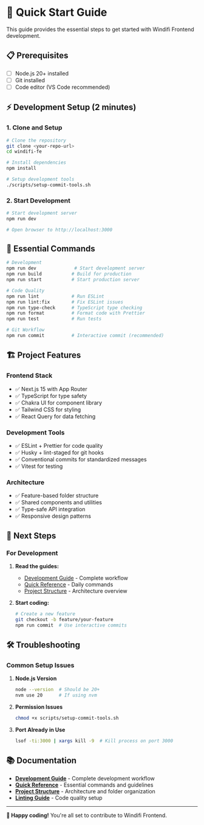 # 🚀 Quick Start Guide

This guide provides the essential steps to get started with Windifi Frontend development.

## 📋 Prerequisites

- [ ] Node.js 20+ installed
- [ ] Git installed
- [ ] Code editor (VS Code recommended)

## ⚡ Development Setup (2 minutes)

### 1. Clone and Setup

```bash
# Clone the repository
git clone <your-repo-url>
cd windifi-fe

# Install dependencies
npm install

# Setup development tools
./scripts/setup-commit-tools.sh
```

### 2. Start Development

```bash
# Start development server
npm run dev

# Open browser to http://localhost:3000
```

## 🔧 Essential Commands

```bash
# Development
npm run dev              # Start development server
npm run build           # Build for production
npm run start           # Start production server

# Code Quality
npm run lint            # Run ESLint
npm run lint:fix        # Fix ESLint issues
npm run type-check      # TypeScript type checking
npm run format          # Format code with Prettier
npm run test            # Run tests

# Git Workflow
npm run commit          # Interactive commit (recommended)
```

## 🏗️ Project Features

### **Frontend Stack**

- ✅ Next.js 15 with App Router
- ✅ TypeScript for type safety
- ✅ Chakra UI for component library
- ✅ Tailwind CSS for styling
- ✅ React Query for data fetching

### **Development Tools**

- ✅ ESLint + Prettier for code quality
- ✅ Husky + lint-staged for git hooks
- ✅ Conventional commits for standardized messages
- ✅ Vitest for testing

### **Architecture**

- ✅ Feature-based folder structure
- ✅ Shared components and utilities
- ✅ Type-safe API integration
- ✅ Responsive design patterns

## 🚀 Next Steps

### For Development

1. **Read the guides:**
   - [Development Guide](./development-guide.md) - Complete workflow
   - [Quick Reference](./quick-reference.md) - Daily commands
   - [Project Structure](./project-structure.md) - Architecture overview

2. **Start coding:**
   ```bash
   # Create a new feature
   git checkout -b feature/your-feature
   npm run commit  # Use interactive commits
   ```

## 🛠️ Troubleshooting

### Common Setup Issues

1. **Node.js Version**

   ```bash
   node --version  # Should be 20+
   nvm use 20      # If using nvm
   ```

2. **Permission Issues**

   ```bash
   chmod +x scripts/setup-commit-tools.sh
   ```

3. **Port Already in Use**
   ```bash
   lsof -ti:3000 | xargs kill -9  # Kill process on port 3000
   ```

## 📚 Documentation

- **[Development Guide](./development-guide.md)** - Complete development workflow
- **[Quick Reference](./quick-reference.md)** - Essential commands and guidelines
- **[Project Structure](./project-structure.md)** - Architecture and folder organization
- **[Linting Guide](./linting-and-formatting.md)** - Code quality setup

---

**🎉 Happy coding!** You're all set to contribute to Windifi Frontend.
